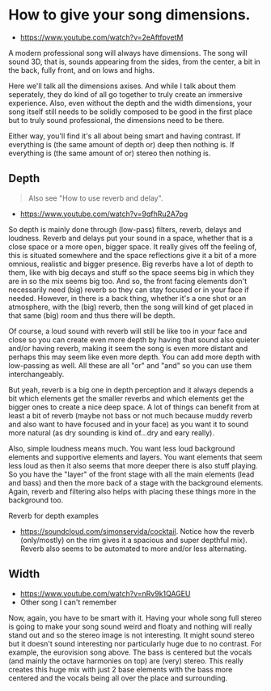 # How to give your song dimensions.
- https://www.youtube.com/watch?v=2eAftfpvetM

A modern professional song will always have dimensions. The song will sound 3D, that is, sounds appearing from the sides, from the center, a bit in the back, fully front, and on lows and highs.

Here we'll talk all the dimensions axises. And while I talk about them seperately, they do kind of all go together to truly create an immersive experience. Also, even without the depth and the width dimensions, your song itself still needs to be solidly composed to be good in the first place but to truly sound professional, the dimensions need to be there.

Either way, you'll find it's all about being smart and having contrast. If everything is (the same amount of depth or) deep then nothing is. If everything is (the same amount of or) stereo then nothing is.

## Depth
> Also see "How to use reverb and delay".

- https://www.youtube.com/watch?v=9qfhRu2A7pg

So depth is mainly done through (low-pass) filters, reverb, delays and loudness. Reverb and delays put your sound in a space, whether that is a close space or a more open, bigger space. It really gives off the feeling of, this is situated somewhere and the space reflections give it a bit of a more omnious, realistic and bigger presence. Big reverbs have a lot of depth to them, like with big decays and stuff so the space seems big in which they are in so the mix seems big too. And so, the front facing elements don't necessarily need (big) reverb so they can stay focused or in your face if needed. However, in there is a back thing, whether it's a one shot or an atmosphere, with the (big) reverb, then the song will kind of get placed in that same (big) room and thus there will be depth.

Of course, a loud sound with reverb will still be like too in your face and close so you can create even more depth by having that sound also quieter and/or having reverb, making it seem the song is even more distant and perhaps this may seem like even more depth. You can add more depth with low-passing as well. All these are all "or" and "and" so you can use them interchangeably.

But yeah, reverb is a big one in depth perception and it always depends a bit which elements get the smaller reverbs and which elements get the bigger ones to create a nice deep space. A lot of things can benefit from at least a bit of reverb (maybe not bass or not much because muddy reverb and also want to have focused and in your face) as you want it to sound more natural (as dry sounding is kind of...dry and eary really).

Also, simple loudness means much. You want less loud background elements and supportive elements and layers. You want elements that seem less loud as then it also seems that more deeper there is also stuff playing. So you have the "layer" of the front stage with all the main elements (lead and bass) and then the more back of a stage with the background elements. Again, reverb and filtering also helps with placing these things more in the background too.

Reverb for depth examples
- https://soundcloud.com/simonservida/cocktail. Notice how the reverb (only/mostly) on the rim gives it a spacious and super depthful mix). Reverb also seems to be automated to more and/or less alternating.

## Width
- https://www.youtube.com/watch?v=nRv9k1QAGEU
- Other song I can't remember

Now, again, you have to be smart with it. Having your whole song full stereo is going to make your song sound weird and floaty and nothing will really stand out and so the stereo image is not interesting. It might sound stereo but it doesn't sound interesting nor particularly huge due to no contrast. For example, the eurovision song above. The bass is centered but the vocals (and mainly the octave harmonies on top) are (very) stereo. This really creates this huge mix with just 2 base elements with the bass more centered and the vocals being all over the place and surrounding.
